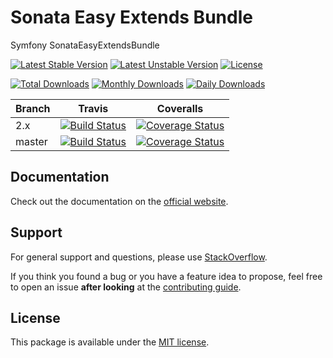 # Sonata Easy Extends Bundle

Symfony SonataEasyExtendsBundle

[![Latest Stable Version](https://poser.pugx.org/sonata-project/easy-extends-bundle/v/stable)](https://packagist.org/packages/sonata-project/easy-extends-bundle)
[![Latest Unstable Version](https://poser.pugx.org/sonata-project/easy-extends-bundle/v/unstable)](https://packagist.org/packages/sonata-project/easy-extends-bundle)
[![License](https://poser.pugx.org/sonata-project/easy-extends-bundle/license)](https://packagist.org/packages/sonata-project/easy-extends-bundle)

[![Total Downloads](https://poser.pugx.org/sonata-project/easy-extends-bundle/downloads)](https://packagist.org/packages/sonata-project/easy-extends-bundle)
[![Monthly Downloads](https://poser.pugx.org/sonata-project/easy-extends-bundle/d/monthly)](https://packagist.org/packages/sonata-project/easy-extends-bundle)
[![Daily Downloads](https://poser.pugx.org/sonata-project/easy-extends-bundle/d/daily)](https://packagist.org/packages/sonata-project/easy-extends-bundle)

Branch | Travis | Coveralls |
------ | ------ | --------- |
2.x   | [![Build Status][travis_stable_badge]][travis_stable_link]     | [![Coverage Status][coveralls_stable_badge]][coveralls_stable_link]     |
master | [![Build Status][travis_unstable_badge]][travis_unstable_link] | [![Coverage Status][coveralls_unstable_badge]][coveralls_unstable_link] |

## Documentation

Check out the documentation on the [official website](https://sonata-project.org/bundles/easy-extends).

## Support

For general support and questions, please use [StackOverflow](http://stackoverflow.com/questions/tagged/sonata).

If you think you found a bug or you have a feature idea to propose, feel free to open an issue
**after looking** at the [contributing guide](CONTRIBUTING.md).

## License

This package is available under the [MIT license](LICENSE).

[travis_stable_badge]: https://travis-ci.org/sonata-project/SonataEasyExtendsBundle.svg?branch=2.x
[travis_stable_link]: https://travis-ci.org/sonata-project/SonataEasyExtendsBundle
[travis_unstable_badge]: https://travis-ci.org/sonata-project/SonataEasyExtendsBundle.svg?branch=master
[travis_unstable_link]: https://travis-ci.org/sonata-project/SonataEasyExtendsBundle

[coveralls_stable_badge]: https://coveralls.io/repos/github/sonata-project/SonataEasyExtendsBundle/badge.svg?branch=2.x
[coveralls_stable_link]: https://coveralls.io/github/sonata-project/SonataEasyExtendsBundle?branch=2.x
[coveralls_unstable_badge]: https://coveralls.io/repos/github/sonata-project/SonataEasyExtendsBundle/badge.svg?branch=master
[coveralls_unstable_link]: https://coveralls.io/github/sonata-project/SonataEasyExtendsBundle?branch=master

